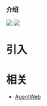 ### 介绍

![](https://img.shields.io/badge/license-MIT-green) [![](https://jitpack.io/v/hackycy/SuperAgentWeb-Android.svg)](https://jitpack.io/#hackycy/SuperAgentWeb-Android)

# 引入

# 相关

- [AgentWeb](https://github.com/Justson/AgentWeb)